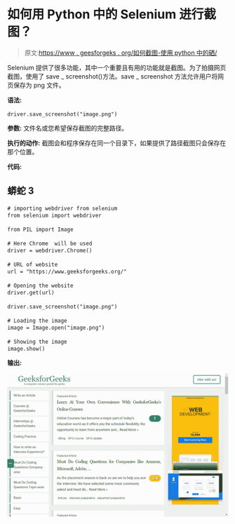 # 如何用 Python 中的 Selenium 进行截图？

> 原文:[https://www . geesforgeks . org/如何截图-使用 python 中的硒/](https://www.geeksforgeeks.org/how-to-take-screenshot-using-selenium-in-python/)

Selenium 提供了很多功能，其中一个重要且有用的功能就是截图。为了拍摄网页截图，使用了 save _ screenshot()方法。save _ screenshot 方法允许用户将网页保存为 png 文件。

**语法:**

```
driver.save_screenshot("image.png")
```

**参数:**
文件名或您希望保存截图的完整路径。

**执行的动作:**
截图会和程序保存在同一个目录下，如果提供了路径截图只会保存在那个位置。

**代码:**

## 蟒蛇 3

```
# importing webdriver from selenium
from selenium import webdriver

from PIL import Image

# Here Chrome  will be used
driver = webdriver.Chrome()

# URL of website
url = "https://www.geeksforgeeks.org/"

# Opening the website
driver.get(url)

driver.save_screenshot("image.png")

# Loading the image
image = Image.open("image.png")

# Showing the image
image.show()
```

**输出:**

![](img/65cf42745b40132b2666b4d5381e1251.png)
